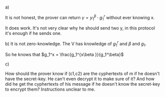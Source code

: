 a)

It is not honest, the prover can return $\gamma = y_1^\beta \cdot g_1^r$ without ever knowing x.



It does work. It's not very clear why he should send two y, in this protocol it's enough if he sends one.

b) It is not zero-knowledge. The V has knowledge of $g_1^r$ and $\beta$ and $g_1$.

So he knows that $g_1^x = \frac{g_1^{x\beta }}{g_1^\beta}$

c)

How should the prover know if (c1,c2) are the cyphertexts of m if he doesn't have the secret-key. He can't even decrypt it to make sure of it? And how did he get the cyphertexts of his message if he doesn't know the secret-key to encrypt them?
Instructions unclear to me.
